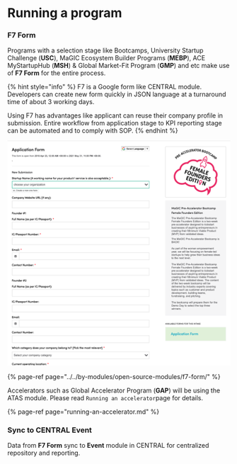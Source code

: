 # Running a program

### **F7 Form**

Programs with a selection stage like Bootcamps, University Startup Challenge \(**USC**\), MaGIC Ecosystem Builder Programs \(**MEBP**\), ACE MyStartupHub \(**MSH**\) & Global Market-Fit Program \(**GMP**\) and etc make use of **F7 Form** for the entire process.

{% hint style="info" %}
F7 is a Google form like CENTRAL module. Developers can create new form quickly in JSON language at a turnaround time of about 3 working days. 

Using F7 has advantages like applicant can reuse their company profile in submission. Entire workflow from application stage to KPI reporting stage can be automated and to comply with SOP.
{% endhint %}

![An example of F7 form](../../.gitbook/assets/screenshot-2021-02-22-at-10.02.02-am.png)

{% page-ref page="../../by-modules/open-source-modules/f7-form/" %}

Accelerators such as Global Accelerator Program \(**GAP**\) will be using the ATAS module. Please read `Running an accelerator`page for details.

{% page-ref page="running-an-accelerator.md" %}

### Sync to CENTRAL Event

Data from **F7 Form** sync to **Event** module in CENTRAL for centralized repository and reporting.

